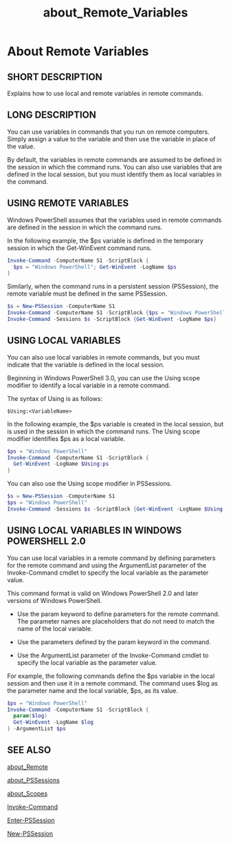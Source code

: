 ﻿---
ms.date:  01/03/2018
schema:  2.0.0
keywords:  powershell,cmdlet
title:  about_Remote_Variables
---
# About Remote Variables

## SHORT DESCRIPTION

Explains how to use local and remote variables in remote commands.

## LONG DESCRIPTION

You can use variables in commands that you run on remote computers. Simply
assign a value to the variable and then use the variable in place of the
value.

By default, the variables in remote commands are assumed to be defined in the
session in which the command runs. You can also use variables that are defined
in the local session, but you must identify them as local variables in the
command.

## USING REMOTE VARIABLES

Windows PowerShell assumes that the variables used in remote commands are
defined in the session in which the command runs.

In the following example, the \$ps variable is defined in the temporary session
in which the Get-WinEvent command runs.

```powershell
Invoke-Command -ComputerName S1 -ScriptBlock {
  $ps = "Windows PowerShell"; Get-WinEvent -LogName $ps
}
```

Similarly, when the command runs in a persistent session (PSSession), the
remote variable must be defined in the same PSSession.

```powershell
$s = New-PSSession -ComputerName S1
Invoke-Command -ComputerName S1 -ScriptBlock {$ps = "Windows PowerShell"}
Invoke-Command -Sessions $s -ScriptBlock {Get-WinEvent -LogName $ps}
```

## USING LOCAL VARIABLES

You can also use local variables in remote commands, but you must indicate
that the variable is defined in the local session.

Beginning in Windows PowerShell 3.0, you can use the Using scope modifier to
identify a local variable in a remote command.

The syntax of Using is as follows:

```
$Using:<VariableName>
```

In the following example, the $ps variable is created in the local session,
but is used in the session in which the command runs. The Using scope modifier
identifies $ps as a local variable.

```powershell
$ps = "Windows PowerShell"
Invoke-Command -ComputerName S1 -ScriptBlock {
  Get-WinEvent -LogName $Using:ps
}
```

You can also use the Using scope modifier in PSSessions.

```powershell
$s = New-PSSession -ComputerName S1
$ps = "Windows PowerShell"
Invoke-Command -Sessions $s -ScriptBlock {Get-WinEvent -LogName $Using:ps}
```

## USING LOCAL VARIABLES IN WINDOWS POWERSHELL 2.0

You can use local variables in a remote command by defining parameters for the
remote command and using the ArgumentList parameter of the Invoke-Command
cmdlet to specify the local variable as the parameter value.

This command format is valid on Windows PowerShell 2.0 and later versions of
Windows PowerShell.

- Use the param keyword to define parameters for the remote command. The
  parameter names are placeholders that do not need to match the name of the
  local variable.

- Use the parameters defined by the param keyword in the command.

- Use the ArgumentList parameter of the Invoke-Command cmdlet to specify the
  local variable as the parameter value.

For example, the following commands define the $ps variable in the local
session and then use it in a remote command. The command uses $log as the
parameter name and the local variable, $ps, as its value.

```powershell
$ps = "Windows PowerShell"
Invoke-Command -ComputerName S1 -ScriptBlock {
  param($log)
  Get-WinEvent -LogName $log
} -ArgumentList $ps
```

## SEE ALSO

[about_Remote](about_Remote.md)

[about_PSSessions](about_PSSessions.md)

[about_Scopes](about_Scopes.md)

[Invoke-Command](../Invoke-Command.md)

[Enter-PSSession](../Enter-PSSession.md)

[New-PSSession](../New-PSSession.md)